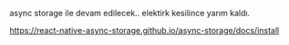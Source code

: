 async storage ile devam edilecek..
elektirk kesilince yarım kaldı.

https://react-native-async-storage.github.io/async-storage/docs/install
